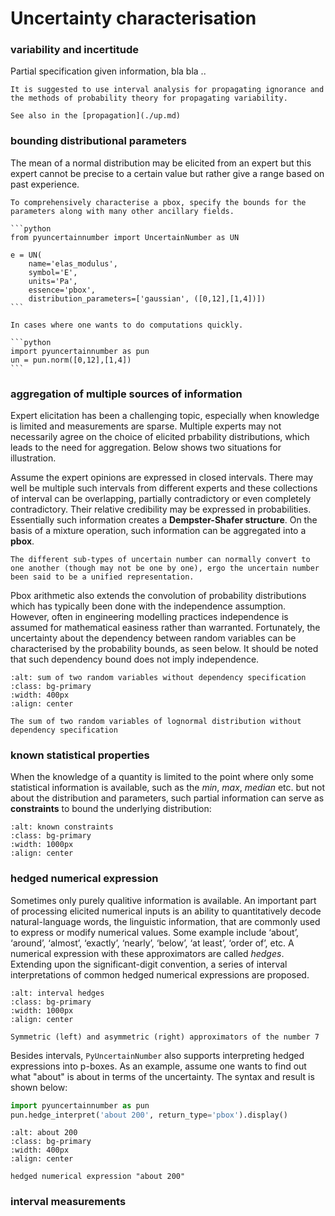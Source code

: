 # Uncertainty characterisation

### variability and incertitude

Partial specification given information, bla bla ..

```{tip}
It is suggested to use interval analysis for propagating ignorance and the methods of probability theory for propagating variability.
```

```{seealso}
See also in the [propagation](./up.md)
```

### bounding distributional parameters

The mean of a normal distribution may be elicited from an expert but this expert cannot be precise to a certain value but rather give a range based on past experience.

````{tab} verbose
To comprehensively characterise a pbox, specify the bounds for the parameters along with many other ancillary fields.

```python
from pyuncertainnumber import UncertainNumber as UN

e = UN(
    name='elas_modulus', 
    symbol='E', 
    units='Pa', 
    essence='pbox', 
    distribution_parameters=['gaussian', ([0,12],[1,4])])
```
````

````{tab} shortcut
In cases where one wants to do computations quickly.

```python
import pyuncertainnumber as pun
un = pun.norm([0,12],[1,4])
```
````

### aggregation of multiple sources of information

Expert elicitation has been a challenging topic, especially when knowledge is limited and measurements are sparse. Multiple experts may not necessarily agree on the choice of elicited prbability distributions, which leads to the need for aggregation. Below shows two situations for illustration.

Assume the expert opinions are expressed in closed intervals. There may well be multiple such intervals from different experts and these collections of interval can be overlapping, partially contradictory or even completely contradictory. Their relative credibility may be expressed in probabilities. Essentially such information creates a **Dempster-Shafer structure**. On the basis of a mixture operation, such information can be aggregated into a **pbox**.

```{tip}
The different sub-types of uncertain number can normally convert to one another (though may not be one by one), ergo the uncertain number been said to be a unified representation.
```

Pbox arithmetic also extends the convolution of probability distributions which has typically been done with the independence assumption. However, often in engineering modelling practices independence is assumed for mathematical easiness rather than warranted. Fortunately, the uncertainty about the dependency between random variables can be characterised by the probability bounds, as seen below. It should be noted that such dependency bound does not imply independence.

```{image} ../../../assets/addition_bound.png
:alt: sum of two random variables without dependency specification
:class: bg-primary
:width: 400px
:align: center

The sum of two random variables of lognormal distribution without dependency specification
```

### known statistical properties

When the knowledge of a quantity is limited to the point where only some statistical information is available, such as the *min*, *max*, *median* etc. but not about the distribution and parameters, such partial information can serve as **constraints** to bound the underlying distribution:

```{image} ../../../assets/known_constraints.png
:alt: known constraints
:class: bg-primary
:width: 1000px
:align: center
```

### hedged numerical expression

Sometimes only purely qualitive information is available. An important part of processing elicited numerical inputs is an ability to quantitatively decode natural-language words, the linguistic information, that are commonly used to express or modify numerical values. Some example include ‘about’, ‘around’, ‘almost’, ‘exactly’, ‘nearly’, ‘below’, ‘at least’, ‘order of’, etc. A numerical expression with these approximators are called *hedges*. Extending upon the significant-digit convention, a series of interval interpretations of common hedged numerical expressions are proposed.

```{image} ../../../assets/interval_hedge.png
:alt: interval hedges
:class: bg-primary
:width: 1000px
:align: center

Symmetric (left) and asymmetric (right) approximators of the number 7
```

Besides intervals, `PyUncertainNumber` also supports interpreting hedged expressions into p-boxes. As an example, assume one wants to find out what "about" is about in terms of the uncertainty. The syntax and result is shown below:

```python
import pyuncertainnumber as pun
pun.hedge_interpret('about 200', return_type='pbox').display()
```

```{image} ../../../assets/about_200.png
:alt: about 200
:class: bg-primary
:width: 400px
:align: center

hedged numerical expression "about 200"
```

### interval measurements
